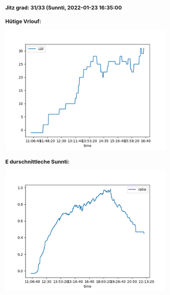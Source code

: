 ### Jitz grad: 31/33 (Sunnti, 2022-01-23 16:35:00

### Hütige Vrlouf:
![Graph](Today.png)

### E durschnittleche Sunnti:
![Graph](Sunnti.png)